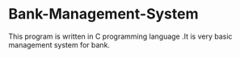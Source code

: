 # Bank-Management-System
This program is written in C programming language .It is very basic management system for bank.
